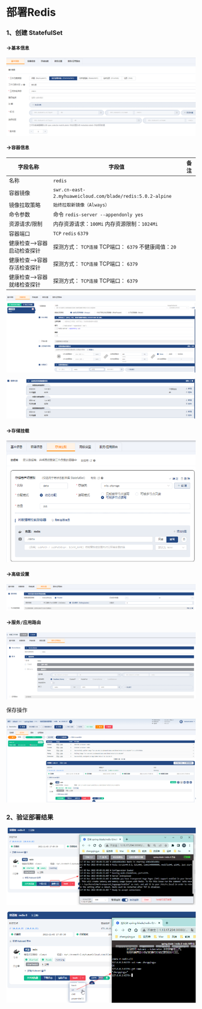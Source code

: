 # 部署Redis

### 1、创建 StatefulSet

#### ->`基本信息`

![img_22.png](images/kuboard-springblade-redis-01.png)

#### ->`容器信息`

| 字段名称            | 字段值                                            | 备注 |
|-----------------|------------------------------------------------| ---- |
| 名称              | `redis`                                        |      |
| 容器镜像            | `swr.cn-east-2.myhuaweicloud.com/blade/redis:5.0.2-alpine` |      |
| 镜像拉取策略          | `始终拉取新镜像（Always）`                              |      |
| 命令参数            | 命令 `redis-server --appendonly yes`             |      |
| 资源请求/限制         | 内存资源请求：`100Mi` 内存资源限制：`1024Mi`                 |      |
| 容器端口            | `TCP` `redis` `6379`                           |      |
| 健康检查-->容器启动检查探针 | 探测方式： `TCP连接` TCP端口： `6379` 不健康阈值：`20`         |      |
| 健康检查-->容器存活检查探针 | 探测方式： `TCP连接` TCP端口： `6379`                    |      |
| 健康检查-->容器就绪检查探针 | 探测方式： `TCP连接` TCP端口： `6379`                    |      |

![img_21.png](images/kuboard-springblade-redis-02.png)

![img_23.png](images/kuboard-springblade-redis-03.png)

#### ->`存储挂载`

![img_24.png](images/kuboard-springblade-redis-04.png)

#### ->`高级设置`

![img_25.png](images/kuboard-springblade-redis-05.png)

#### ->`服务/应用路由`

![img_26.png](images/kuboard-springblade-redis-06.png)

保存操作

![img_27.png](images/kuboard-springblade-redis-07.png)

### 2、验证部署结果

![img_28.png](images/kuboard-springblade-redis-08.png)

![img_29.png](images/kuboard-springblade-redis-09.png)
